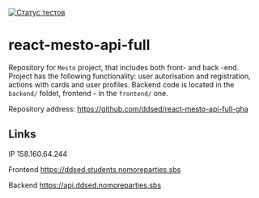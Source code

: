[![Статус тестов](../../actions/workflows/tests.yml/badge.svg)](../../actions/workflows/tests.yml)

# react-mesto-api-full
Repository for `Mesto` project, that includes both front- and back -end. Project has the following functionality: user autorisation and registration, actions with cards and user profiles. Backend code is located in the `backend/` foldet, frontend - in the `frontend/` one. 

Repository address: https://github.com/ddsed/react-mesto-api-full-gha

## Links

IP 158.160.64.244

Frontend https://ddsed.students.nomoreparties.sbs

Backend https://api.ddsed.nomoreparties.sbs
